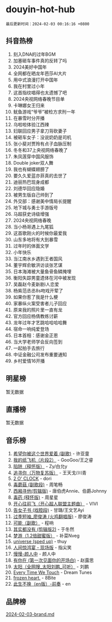 # douyin-hot-hub

`最后更新时间：2024-02-03 00:16:16 +0800`

## 抖音热榜

1. 刻入DNA的过年BGM
1. 加塞砸车事件真的反转了吗
1. 2024美好中国年
1. 全网都在晒龙年芭莎AI大片
1. 用中式浪漫打开中国年
1. 我在村里过小年
1. 这首指纹唱得也太遗憾了吧
1. 2024央视网络春晚节目单
1. 卡琳娜女王归来
1. 鱿鱼游戏“爷爷”被检方求刑一年
1. 在暴雪时分开播
1. 乌啦啦体验江西辣
1. 妇联回应男子拿刀背砍妻子
1. 被砸车女子：没说奶奶是司机
1. 张小斐对贾玲有点子血脉压制
1. 冬冬和37上央视网络春晚了
1. 朱凤莲穿中国风服饰
1. Double joker双人舞
1. 我也有蝴蝶翅膀了
1. 要久久爱蓝亦菲真的去世了
1. 迪丽热巴现身成都
1. 刘德华回应隐婚
1. 被男生版自己帅到了
1. 外交部：感谢美中情局长提醒
1. 地下城与勇士手游版号
1. 马超获史诗级增强
1. 2024央视网络春晚
1. 当小杨哥遇上九尾狐
1. 这首歌刚火的时候你最爱我
1. 山东多地将有大到暴雪
1. 过年时的体面文学
1. 小年快乐
1. 当江南水乡遇到王者国风
1. 董宇辉俞敏洪访谈张艺谋
1. 日本海滩被大量鱼骨鱼鳞掩埋
1. 衡阳失踪男童遗体在河中被发现
1. 吴磊赵今麦新剧i人恋爱
1. 杨紫范丞丞8s吻戏开荤了
1. 如果你惹了我是什么梗
1. 家暴纵火案受害者儿子回应
1. 原来我的照片里一直有龙
1. 官方回应杨倩教练讨薪
1. 龙年过年才艺跳哈哈哈哈舞
1. 宿命一响纯爱登场
1. 日本首相：感谢金正恩
1. 当大学老师学会反向签到
1. 一起拍手去旅行
1. 中证金融公司发布重要通知
1. 乡村爱情16开播

## 明星榜

暂无数据

## 直播榜

暂无数据

## 音乐榜

1. [希望你被这个世界爱着 (副歌)](https://sf5-hl-cdn-tos.douyinstatic.com/obj/tos-cn-ve-2774/oUHCmWQfZlE3QQBKBeD8rCFLpJzPgCpImhsxMt) - 许亚童
1. [我的纸飞机（片段2）](https://sf5-hl-cdn-tos.douyinstatic.com/obj/tos-cn-ve-2774/oM2ZrKcg2CD5AeRB2gkeXOFB1IxAGJdZPazYHf) - GooGoo/王之睿
1. [陷阱（释怀版）](https://sf3-cdn-tos.douyinstatic.com/obj/tos-cn-ve-2774/oE8C21LeZrzKLDFfQYgMzx4GAIHageG5IzayY7) - Zy/白允y
1. [追寻你（万物复苏版）](https://sf5-hl-cdn-tos.douyinstatic.com/obj/tos-cn-ve-2774/oYeAZJsbjIDit9APmBg8u6uDUQnHmoCf3gbo74) - 王天戈/川青
1. [2 O' CLOCK](https://sf3-cdn-tos.douyinstatic.com/obj/tos-cn-ve-2774/oIUBICeqlYQHTigCBOnCMlwBZJkgiBjt1oDfbg) - dori
1. [毒蘑菇 (副歌段)](https://sf6-cdn-tos.douyinstatic.com/obj/tos-cn-ve-2774/ocDEUsfdLjxnlFXtfogBCiQCEqYB7QZgZ8VViM) - 周笔畅
1. [西厢寻他(剪辑版)](https://sf3-cdn-tos.douyinstatic.com/obj/tos-cn-ve-2774/oUsAVfAQKlRNxEv5qxvIB8o5qmIWUcXbzJKJhw) - 唐伯虎Annie、伯爵Johnny
1. [毒药 (释怀版)](https://sf6-cdn-tos.douyinstatic.com/obj/tos-cn-ve-2774/oYILMEAzspdZBIzy4frJNB8ZHPHWAhiwowd4Ad) - 周星星
1. [开心往前飞（开心超人联盟主题曲）](https://sf5-hl-cdn-tos.douyinstatic.com/obj/tos-cn-ve-2774/9d8fb7c82cf1421fb93a9fe925275e0a) - VIVI
1. [告女子书 (戏腔段)](https://sf6-cdn-tos.douyinstatic.com/obj/tos-cn-ve-2774/osCCzFxWgstBDi92ZfBB4ht7gQENBmQMAl0eI6) - 甘璐/王文艺Ayi
1. [过季短袖_廖俊涛 (火鸡翻唱版)](https://sf5-hl-cdn-tos.douyinstatic.com/obj/tos-cn-ve-2774/ogQVJl0tRBKxQgZji7YClFEBrVDeHpPTWfCZbQ) - 廖俊涛
1. [可能（副歌）](https://sf5-hl-cdn-tos.douyinstatic.com/obj/tos-cn-ve-2774/cde1731888894259b333569393c2fb51) - 程响
1. [其实都没有 (剪辑版2)](https://sf5-hl-cdn-tos.douyinstatic.com/obj/tos-cn-ve-2774/oEBNQenHZtBhxYjGgUDQk0BCHTigQafgFlbQ7k) - 于冬然
1. [梦游（1.2倍甜蜜版）](https://sf5-hl-cdn-tos.douyinstatic.com/obj/tos-cn-ve-2774/o4gyAUm8hwufoEABmwVIiQtHsFuGzAEEWtNMzo) - 补菜Nveg
1. [universe (sped up)](https://sf3-cdn-tos.douyinstatic.com/obj/tos-cn-ve-2774/oIQnurQLDCsdYeegkM4CKuVb23MZBXtX6QB8bv) - thuy
1. [人间惊鸿宴 - 现场版](https://sf5-hl-cdn-tos.douyinstatic.com/obj/tos-cn-ve-2774/osF4mrPePAf2Yv8Wfr5fATCHZwL5h1QiGQAKwz) - 指尖笑
1. [慢慢-颜人中](https://sf5-hl-cdn-tos.douyinstatic.com/obj/tos-cn-ve-2774/ocjHNfBXdBxQNC8ZGAeoLMFTUgtBg8bkExunDC) - 颜人中
1. [有你在 (第一次见面你的开场白)](https://sf5-hl-cdn-tos.douyinstatic.com/obj/tos-cn-ve-2774/oAthrQ3ClJBfI57uBoFEgNDYtNCZ0TSYQQfxQ0) - 赵露思
1. [太阳（全网搜_太阳刘鹏_可听）](https://sf6-cdn-tos.douyinstatic.com/obj/tos-cn-ve-2774/ogWbyIQnlBFImVbeDocRdCIYtBHlbJXgfZMvgz) - 刘鹏
1. [Every Time We Touch](https://sf5-hl-cdn-tos.douyinstatic.com/obj/tos-cn-ve-2774/ogN6lUKQeBBfEVhIOMikG1CcJjugxk1tztZyhP) - Dream Tunes
1. [frozen heart.](https://sf5-hl-cdn-tos.douyinstatic.com/obj/tos-cn-ve-2774/oIIWJfyjIACZA9zQMtnJ6hQQhFC4vhCupoRBsO) - 8Bite
1. [此生不换（en版）-前奏](https://sf3-cdn-tos.douyinstatic.com/obj/tos-cn-ve-2774/oMDvUGwhKrKYDEqXiMYEwxZqBWIJFA92CiLAO) - en

## 品牌榜

[2024-02-03-brand.md](2024-02-03-brand.md)
